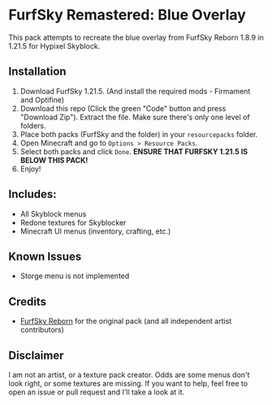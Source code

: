 # FurfSky Remastered: Blue Overlay

This pack attempts to recreate the blue overlay from FurfSky Reborn 1.8.9 in 1.21.5 for Hypixel Skyblock. 

## Installation
1. Download FurfSky 1.21.5. (And install the required mods - Firmament and Optifine)
1. Download this repo (Click the green "Code" button and press "Download Zip"). Extract the file. Make sure there's only one level of folders.
2. Place both packs (FurfSky and the folder) in your `resourcepacks` folder.
3. Open Minecraft and go to `Options > Resource Packs`.
4. Select both packs and click `Done`. **ENSURE THAT FURFSKY 1.21.5 IS BELOW THIS PACK!**
5. Enjoy!
   
## Includes:
- All Skyblock menus
- Redone textures for Skyblocker
- Minecraft UI menus (inventory, crafting, etc.)

## Known Issues
- Storge menu is not implemented

## Credits
- [FurfSky Reborn](https://furfsky.net/) for the original pack (and all independent artist contributors)

## Disclaimer
I am not an artist, or a texture pack creator. Odds are some menus don't look right, or some textures are missing. If you want to help, feel free to open an issue or pull request and I'll take a look at it.
